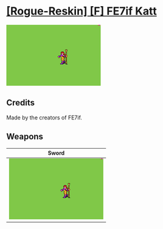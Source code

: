 # [\[Rogue-Reskin\] \[F\] FE7if Katt](./)
 

<img src="./1.%20Sword%20(Short%20Bo%20Staff)/Sword_000.png" alt="[Rogue-Reskin] [F] FE7if Katt standing" />

## Credits

Made by the creators of FE7if.

## Weapons
 

|Sword |
|  :---: |
| <img alt="Sword animation" src="./1.%20Sword%20(Short%20Bo%20Staff)/Sword.gif" /> |
